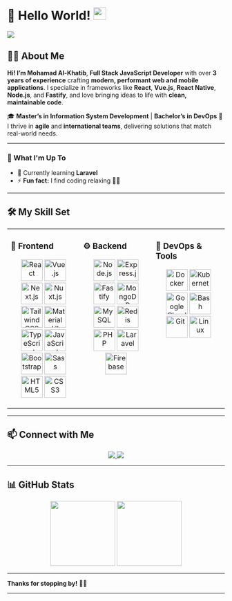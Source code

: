 # 👋 Hello World! <img src="https://github.com/sciencepal/sciencepal/blob/master/assets/Hi.gif" width="29px">

[![](https://komarev.com/ghpvc/?username=malkhatib416\&label=Profile%20Visits\&color=blue\&style=for-the-badge)](https://github.com/malkhatib416)

## 🙋‍♂️ About Me

**Hi! I’m Mohamad Al-Khatib**, **Full Stack JavaScript Developer** with over **3 years of experience** crafting **modern, performant web and mobile applications**.
I specialize in frameworks like **React**, **Vue.js**, **React Native**, **Node.js**, and **Fastify**, and love bringing ideas to life with **clean, maintainable code**.

🎓 **Master’s in Information System Development** | **Bachelor’s in DevOps**
🤝 I thrive in **agile** and **international teams**, delivering solutions that match real-world needs.

---

### 🚀 What I'm Up To

* 🌱 Currently learning **Laravel**
* ⚡ **Fun fact:** I find coding relaxing 🧘‍♂️

---

## 🛠️ My Skill Set

<table>
<tr>
<td valign="top" width="33%">

### 🎨 Frontend

<div align="center">

<a href="https://reactjs.org/" target="_blank"><img src="https://profilinator.rishav.dev/skills-assets/react-original-wordmark.svg" height="50" alt="React"/></a> <a href="https://vuejs.org/" target="_blank"><img src="https://profilinator.rishav.dev/skills-assets/vuejs-original-wordmark.svg" height="50" alt="Vue.js"/></a> <a href="https://nextjs.org/" target="_blank"><img src="https://profilinator.rishav.dev/skills-assets/nextjs.png" height="50" alt="Next.js"/></a> <a href="https://nuxtjs.org/" target="_blank"><img src="https://profilinator.rishav.dev/skills-assets/nuxt.png" height="50" alt="Nuxt.js"/></a> <a href="https://tailwindcss.com/" target="_blank"><img src="https://profilinator.rishav.dev/skills-assets/tailwindcss.svg" height="50" alt="Tailwind CSS"/></a> <a href="https://mui.com/" target="_blank"><img src="https://profilinator.rishav.dev/skills-assets/mui.png" height="50" alt="Material UI"/></a> <a href="https://www.typescriptlang.org/" target="_blank"><img src="https://profilinator.rishav.dev/skills-assets/typescript-original.svg" height="50" alt="TypeScript"/></a> <a href="https://www.javascript.com/" target="_blank"><img src="https://profilinator.rishav.dev/skills-assets/javascript-original.svg" height="50" alt="JavaScript"/></a> <a href="https://getbootstrap.com/" target="_blank"><img src="https://profilinator.rishav.dev/skills-assets/bootstrap-plain.svg" height="50" alt="Bootstrap"/></a> <a href="https://sass-lang.com/" target="_blank"><img src="https://profilinator.rishav.dev/skills-assets/sass-original.svg" height="50" alt="Sass"/></a> <a href="https://www.w3.org/html/" target="_blank"><img src="https://profilinator.rishav.dev/skills-assets/html5-original-wordmark.svg" height="50" alt="HTML5"/></a> <a href="https://www.w3.org/Style/CSS/" target="_blank"><img src="https://profilinator.rishav.dev/skills-assets/css3-original-wordmark.svg" height="50" alt="CSS3"/></a>

</div>

</td>
<td valign="top" width="33%">

### ⚙️ Backend

<div align="center">

<a href="https://nodejs.org/" target="_blank"><img src="https://profilinator.rishav.dev/skills-assets/nodejs-original-wordmark.svg" height="50" alt="Node.js"/></a> <a href="https://expressjs.com/" target="_blank"><img src="https://profilinator.rishav.dev/skills-assets/express-original-wordmark.svg" height="50" alt="Express.js"/></a> <a href="https://www.fastify.io/" target="_blank"><img src="https://profilinator.rishav.dev/skills-assets/fastify.svg" height="50" alt="Fastify"/></a> <a href="https://www.mongodb.com/" target="_blank"><img src="https://profilinator.rishav.dev/skills-assets/mongodb-original-wordmark.svg" height="50" alt="MongoDB"/></a> <a href="https://www.mysql.com/" target="_blank"><img src="https://profilinator.rishav.dev/skills-assets/mysql-original-wordmark.svg" height="50" alt="MySQL"/></a> <a href="https://redis.io/" target="_blank"><img src="https://profilinator.rishav.dev/skills-assets/redis-original-wordmark.svg" height="50" alt="Redis"/></a> <a href="https://www.php.net/" target="_blank"><img src="https://profilinator.rishav.dev/skills-assets/php-original.svg" height="50" alt="PHP"/></a> <a href="https://laravel.com/" target="_blank"><img src="https://profilinator.rishav.dev/skills-assets/laravel-plain-wordmark.svg" height="50" alt="Laravel"/></a> <a href="https://firebase.google.com/" target="_blank"><img src="https://profilinator.rishav.dev/skills-assets/firebase.png" height="50" alt="Firebase"/></a>

</div>

</td>
<td valign="top" width="33%">

### 🚀 DevOps & Tools

<div align="center">

<a href="https://www.docker.com/" target="_blank"><img src="https://profilinator.rishav.dev/skills-assets/docker-original-wordmark.svg" height="50" alt="Docker"/></a> <a href="https://kubernetes.io/" target="_blank"><img src="https://profilinator.rishav.dev/skills-assets/kubernetes-icon.svg" height="50" alt="Kubernetes"/></a> <a href="https://cloud.google.com/" target="_blank"><img src="https://profilinator.rishav.dev/skills-assets/google_cloud-icon.svg" height="50" alt="Google Cloud"/></a> <a href="https://www.gnu.org/software/bash/" target="_blank"><img src="https://profilinator.rishav.dev/skills-assets/gnu_bash-icon.svg" height="50" alt="Bash"/></a> <a href="https://github.com/" target="_blank"><img src="https://profilinator.rishav.dev/skills-assets/git-scm-icon.svg" height="50" alt="Git"/></a> <a href="https://www.linux.org/" target="_blank"><img src="https://profilinator.rishav.dev/skills-assets/linux-original.svg" height="50" alt="Linux"/></a>

</div>

</td>
</tr>
</table>

---

## 📫 Connect with Me

<div align="center">
  <a href="https://linkedin.com/in/mohamad-alkhatib416" target="_blank">
    <img src="https://img.shields.io/badge/LinkedIn-0077B5?style=for-the-badge&logo=linkedin&logoColor=white"/>
  </a>
  <a href="https://github.com/malkhatib416" target="_blank">
    <img src="https://img.shields.io/badge/GitHub-24292E?style=for-the-badge&logo=github&logoColor=white"/>
  </a>
</div>

---

## 📊 GitHub Stats

<div align="center">
  <img src="https://github-readme-stats.vercel.app/api?username=malkhatib416&show_icons=true&count_private=true&hide_border=true" height="150"/>
  <img src="https://github-readme-stats.vercel.app/api/top-langs/?username=malkhatib416&layout=compact&hide_border=true" height="150"/>
</div>

---

**Thanks for stopping by!** 🚀✨

---
